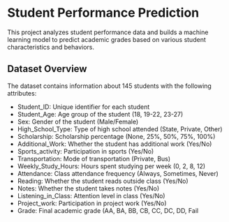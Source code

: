 # Student Performance Prediction
This project analyzes student performance data and builds a machine learning model to predict academic grades based on various student characteristics and behaviors.
## Dataset Overview
The dataset contains information about 145 students with the following attributes:
- Student_ID: Unique identifier for each student
- Student_Age: Age group of the student (18, 19-22, 23-27)
- Sex: Gender of the student (Male/Female)
- High_School_Type: Type of high school attended (State, Private, Other)
- Scholarship: Scholarship percentage (None, 25%, 50%, 75%, 100%)
- Additional_Work: Whether the student has additional work (Yes/No)
- Sports_activity: Participation in sports (Yes/No)
- Transportation: Mode of transportation (Private, Bus)
- Weekly_Study_Hours: Hours spent studying per week (0, 2, 8, 12)
- Attendance: Class attendance frequency (Always, Sometimes, Never)
- Reading: Whether the student reads outside class (Yes/No)
- Notes: Whether the student takes notes (Yes/No)
- Listening_in_Class: Attention level in class (Yes/No)
- Project_work: Participation in project work (Yes/No)
- Grade: Final academic grade (AA, BA, BB, CB, CC, DC, DD, Fail

